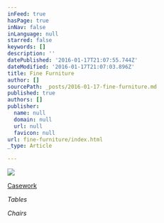 ```yaml
---
inFeed: true
hasPage: true
inNav: false
inLanguage: null
starred: false
keywords: []
description: ''
datePublished: '2016-01-17T21:07:55.744Z'
dateModified: '2016-01-17T21:07:03.896Z'
title: Fine Furniture
author: []
sourcePath: _posts/2016-01-17-fine-furniture.md
published: true
authors: []
publisher:
  name: null
  domain: null
  url: null
  favicon: null
url: fine-furniture/index.html
_type: Article

---
```

![](https://s3-us-west-2.amazonaws.com/the-grid-img/p/53508e218c599115823911ac724d90ceddc65ec0.jpg)

[Casework][0]

_Tables_

_Chairs_

[0]: null